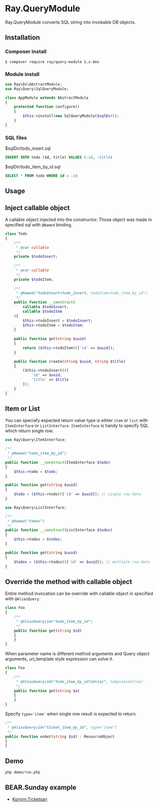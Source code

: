 # Ray.QueryModule

Ray.QueryModule converts SQL string into invokable DB objects.

## Installation

### Composer install

    $ composer require ray/query-module 1.x-dev
 
### Module install

```php
use Ray\Di\AbstractModule;
use Ray\Query\SqlQueryModule;

class AppModule extends AbstractModule
{
    protected function configure()
    {
        $this->install(new SqlQueryModule($sqlDir));
    }
}
```

### SQL files

$sqlDir/todo_insert.sql

```sql
INSERT INTO todo (id, title) VALUES (:id, :title)
```

$sqlDir/todo_item_by_id.sql 

```sql
SELECT * FROM todo WHERE id = :id
```

## Usage

## Inject callable object

A callable object injected into the constructor. Those object was made in specified sql with `@Named` binding.

```php
class Todo
{
    /**
     * @var callable
     */
    private $todoInsert;
    
    /**
     * @var callable
     */
    private $todoItem;
    
    /**
     * @Named("todoInsert=todo_insert, todoItem=todo_item_by_id")
     */
    public function __construct(
        callable $todoInsert,
        callable $todoItem
    ){
        $this->todoInsert = $todoInsert;
        $this->todoItem = $todoItem;
    }
    
    public function get(string $uuid)
    {
        return ($this->todoItem)(['id' => $uuid]);
    }

    public function create(string $uuid, string $title)
    {
        ($this->todoInsert)([
            'id' => $uuid,
            'title' => $title
        ]);
    }
}
```
## Item or List

You can speciafy expected return value type is eihter `item` or `list` with `ItemInterface` or `ListInterface`. 
`ItemInterface` is handy to specify SQL which return single row.

```php
use Ray\Query\ItemInterface;

/**
 * @Named("todo_item_by_id")
 */
public function __construct(ItemInterface $todo)
{
    $this->todo = $todo;
}

public function get(string $uuid)
{
    $todo = ($this->todo)(['id' => $uuid]); // single row data
}
```

```php
use Ray\Query\ListInterface;

/**
 * @Named("todos")
 */
public function __construct(ListInterface $todos)
{
    $this->todos = $todos;
}

public function get(string $uuid)
{
    $todos = ($this->todos)(['id' => $uuid]); // multiple row data
}

```

## Override the method with callable object

Entire method invocation can be override with callable object in specified with `@AliasQuery`.

```php
class Foo
{
    /**
     * @AliasQuery(id="todo_item_by_id")
     */
    public function get(string $id)
    {
    }
}
```

When parameter name is different method arguments and Query object arguments, uri_template style expression can solve it.

```php
class Foo
{
    /**
     * @AliasQuery(id="todo_item_by_id?id={a}", templated=true)
     */
    public function get(string $a)
    {
    }
}
```

Specify `type='item'` when single row result is expected to return.

```php
/**
 * @AliasQuery(id="ticket_item_by_id", type="item")
 */
public function onGet(string $id) : ResourceObject
{
}
```

## Demo

```
php demo/run.php
```

## BEAR.Sunday example

 * [Koriym.Ticketsan](https://github.com/koriym/Koriym.TicketSan/blob/master/src/Resource/App/Ticket.php)

